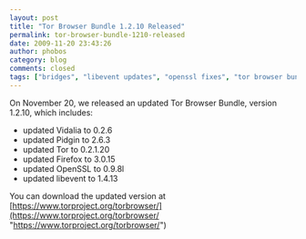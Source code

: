 ```yaml
---
layout: post
title: "Tor Browser Bundle 1.2.10 Released"
permalink: tor-browser-bundle-1210-released
date: 2009-11-20 23:43:26
author: phobos
category: blog
comments: closed
tags: ["bridges", "libevent updates", "openssl fixes", "tor browser bundle", "vidalia updates"]
---
```


On November 20, we released an updated Tor Browser Bundle, version 1.2.10, which includes:

-   updated Vidalia to 0.2.6
-   updated Pidgin to 2.6.3
-   updated Tor to 0.2.1.20
-   updated Firefox to 3.0.15
-   updated OpenSSL to 0.9.8l
-   updated libevent to 1.4.13

You can download the updated version at [https://www.torproject.org/torbrowser/](https://www.torproject.org/torbrowser/ "https://www.torproject.org/torbrowser/")
